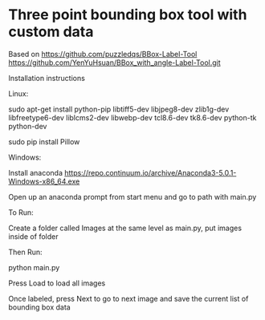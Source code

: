 Three point bounding box tool with custom data
===============
Based on 
https://github.com/puzzledqs/BBox-Label-Tool
https://github.com/YenYuHsuan/BBox_with_angle-Label-Tool.git

Installation instructions

Linux:

sudo apt-get install python-pip libtiff5-dev libjpeg8-dev zlib1g-dev libfreetype6-dev liblcms2-dev libwebp-dev tcl8.6-dev tk8.6-dev python-tk python-dev

sudo pip install Pillow


Windows:

Install anaconda https://repo.continuum.io/archive/Anaconda3-5.0.1-Windows-x86_64.exe

Open up an anaconda prompt from start menu and go to path with main.py





To Run:

Create a folder called Images at the same level as main.py, put images inside of folder

Then Run:

python main.py

Press Load to load all images

Once labeled, press Next to go to next image and save the current list of bounding box data
